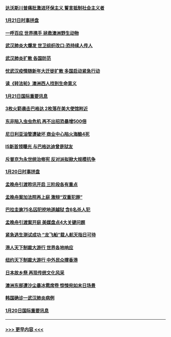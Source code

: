#### [达沃斯川普痛批激进环保主义 誓言抵制社会主义者](../pages/prog202/a102757906.md?t=01220933) 
#### [1月21日时事拼盘](../pages/prog202/a102757893.md?t=01220933) 
#### [一呼百应 世界携手 拯救澳洲野生动物](../pages/prog202/a102757884.md?t=01220933) 
#### [武汉肺炎大爆发 世卫组织改口:恐持续人传人](../pages/prog202/a102757701.md?t=01220933) 
#### [武汉肺炎扩散 各国防范](../pages/prog202/a102757636.md?t=01220933) 
#### [忧武汉疫情随新年大迁徙扩散 多国启动紧急行动](../pages/prog202/a102757625.md?t=01220933) 
#### [读《转法轮》澳洲西人找到生命意义](../pages/prog202/a102757465.md?t=01220933) 
#### [1月21日国际重要讯息](../pages/prog202/a102757450.md?t=01220933) 
#### [3枚火箭袭击巴格达 2枚落在美大使馆附近](../pages/prog202/a102757310.md?t=01220933) 
#### [东非陷入虫虫危机 再不出招恐暴增500倍](../pages/prog202/a102757295.md?t=01220933) 
#### [尼日利亚油管遭破坏 商业中心陷火海酿4死](../pages/prog202/a102757272.md?t=01220933) 
#### [IS新首领曝光 与巴格达迪曾是狱友](../pages/prog202/a102757122.md?t=01220933) 
#### [斥普京为永世统治修宪 反对派拟掀大规模抗争](../pages/prog202/a102757022.md?t=01220933) 
#### [1月20日时事拼盘](../pages/prog202/a102757036.md?t=01220933) 
#### [孟晚舟引渡聆讯开启 三阶段各有重点](../pages/prog202/a102757006.md?t=01220933) 
#### [孟晚舟案加法院再上庭 激辩“双重犯罪”](../pages/prog202/a102756996.md?t=01220933) 
#### [巴拉圭逾75名囚犯挖地道越狱 含6名杀人犯](../pages/prog202/a102756968.md?t=01220933) 
#### [孟晚舟引渡案开庭 美媒盘点4大关键问题](../pages/prog202/a102756917.md?t=01220933) 
#### [紧急逃生测试成功 “龙飞船”载人航天指日可待](../pages/prog202/a102756957.md?t=01220933) 
#### [港人天下制裁大游行 世界各地响应](../pages/prog202/a102756878.md?t=01220933) 
#### [纽约天下制裁大游行 中外民众撑香港](../pages/prog202/a102756875.md?t=01220933) 
#### [日本故乡祭 再现传统文化风采](../pages/prog202/a102756778.md?t=01220933) 
#### [澳洲东部遭沙尘暴冰雹席卷 惊悚宛如末日场景](../pages/prog202/a102756630.md?t=01220933) 
#### [韩国确诊一武汉肺炎病例](../pages/prog202/a102756696.md?t=01220933) 
#### [1月20日国际重要讯息](../pages/prog202/a102756640.md?t=01220933) 

----
#### [ >>> 更早内容 <<< ](../indexes/prog202-earlier.md)
